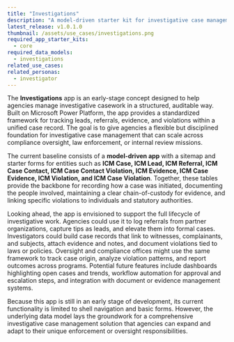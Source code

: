 ```yaml
---
title: "Investigations"
description: "A model-driven starter kit for investigative case management — centralize leads, referrals, evidence, and violations to streamline case workflows and auditing."
latest_release: v1.0.1.0
thumbnail: /assets/use_cases/investigations.png
required_app_starter_kits:
  - core
required_data_models:
  - investigations
related_use_cases:
related_personas:
  - investigator
---
```


The **Investigations** app is an early-stage concept designed to help agencies manage investigative casework in a structured, auditable way. Built on Microsoft Power Platform, the app provides a standardized framework for tracking leads, referrals, evidence, and violations within a unified case record. The goal is to give agencies a flexible but disciplined foundation for investigative case management that can scale across compliance oversight, law enforcement, or internal review missions.

The current baseline consists of a **model-driven app** with a sitemap and starter forms for entities such as **ICM Case, ICM Lead, ICM Referral, ICM Case Contact, ICM Case Contact Violation, ICM Evidence, ICM Case Evidence, ICM Violation, and ICM Case Violation**. Together, these tables provide the backbone for recording how a case was initiated, documenting the people involved, maintaining a clear chain-of-custody for evidence, and linking specific violations to individuals and statutory authorities.

Looking ahead, the app is envisioned to support the full lifecycle of investigative work. Agencies could use it to log referrals from partner organizations, capture tips as leads, and elevate them into formal cases. Investigators could build case records that link to witnesses, complainants, and subjects, attach evidence and notes, and document violations tied to laws or policies. Oversight and compliance offices might use the same framework to track case origin, analyze violation patterns, and report outcomes across programs. Potential future features include dashboards highlighting open cases and trends, workflow automation for approval and escalation steps, and integration with document or evidence management systems.

Because this app is still in an early stage of development, its current functionality is limited to shell navigation and basic forms. However, the underlying data model lays the groundwork for a comprehensive investigative case management solution that agencies can expand and adapt to their unique enforcement or oversight responsibilities.

